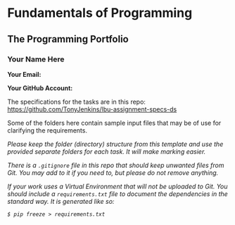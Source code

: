 # Fundamentals of Programming 

## The Programming Portfolio

### Your Name Here

**Your Email:**

**Your GitHub Account:**

The specifications for the tasks are in this repo: https://github.com/TonyJenkins/lbu-assignment-specs-ds

Some of the folders here contain sample input files that may be of use for clarifying the requirements.

_Please keep the folder (directory) structure from this template and use the provided separate folders for each task. It will 
make marking easier._

_There is a ``.gitignore`` file in this repo that should keep unwanted files from Git. You may add to it if you need to, but
please do not remove anything._

_If your work uses a Virtual Environment that will *not* be uploaded to Git. You should include a ``requirements.txt``
file to document the dependencies in the standard way. It is generated like so:_

_``$ pip freeze > requirements.txt``_
